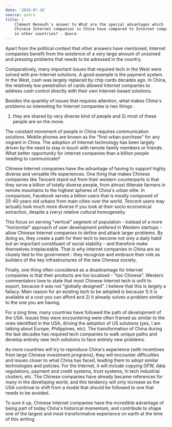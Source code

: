 ```yaml
---
date: '2018-07-16'
source: quora
title: |
    Clément Renaud\'s answer to What are the special advantages which
    Chinese Internet companies in China have compared to Internet companies
    in other countries? - Quora
---
```


Apart from the political context that other answers have mentioned,
Internet companies benefit from the existence of a very large amount of
unsolved and pressing problems that needs to be adressed in the country.

Comparatively, many important issues that required tech in the West were
solved with pre-Internet solutions. A good example is the payment
system. In the West, cash was largely replaced by chip cards decades
ago. In China, the relatively low penetration of cards allowed Internet
companies to address cash control directly with their own Internet-based
solutions.

Besides the quantity of issues that requires attention, what makes
China's problems so interesting for Internet companies is two things :
1) they are shared by very diverse kind of people and 2) most of these
people are on the move.

The constant movement of people in China requires communication
solutions. Mobile phones are known as the "first urban purchase" for any
migrant in China. The adoption of Internet technology has been largely
driven by the need to stay in touch with remote family members or
friends. What better opportunity for internet companies than a billion
people needing to communicate?

Chinese Internet companies have the advantage of having to support
highly diverse and versatile life experiences. One thing that makes
Chinese companies like Tencent stand out from their western counterparts
is that they serve a billion of totally diverse people, from almost
illiterate farmers in remote mountains to the highest spheres of China's
urban elite. In comparison, Facebook serves a billion users that is
mostly composed of 25-40 years old urbans from main cities over the
world. Tencent users may actually look much more diverse if you look at
their socio economical extraction, despite a (very) relative cultural
homogeneity.

This focus on serving "vertical" segment of population - instead of a
more "horizontal" approach of user development prefered in Western
startups - allow Chinese Internet companies to define and attack larger
problems. By doing so, they create a path for their tech to become not
only a daily habit but an important constituant of social stability -
and therefore make themselves irreplaceable. That is why internet
companies in China are so closely tied to the government : they
recognize and embrace their role as builders of the key infrastructures
of the new Chinese society.

Finally, one thing often considered as a disadvantage for Internet
companies is that their products are too localised - "too Chinese".
Western commentators love to state that most Chinese Internet tech is
unfit to export, because it was not "globally designed". I believe that
this is largely a fallacy. Main reason for an existing tech to be
adopted is because 1) it is available at a cost you can afford and 2) it
already solves a problem similar to the one you are having.

For a long time, many countries have followed the path of development of
the USA. Issues they were encountering were often framed as similar to
the ones identified in the USA, driving the adoption of US solutions
(yes, I am talking about Europe, Philippines, etc). The transformation
of China during the last decades has required tech companies to walk
unique paths and develop entirely new tech solutions to face entirely
new problems.

As more countries will try to reproduce China\'s experience (with
incentives from large Chinese investment programs), they will encounter
difficulties and issues closer to what China has faced, leading them to
adopt similar technologies and policies. For the Internet, it will
include copying GFW, data regulations, payment and credit systems, trust
systems, hi tech industrial clusters, etc. The Chinese companies have
already became references for many in the developing world, and this
tendency will only increase as the USA continue to shift from a model
that should be followed to one that needs to be avoided.

To sum it up, Chinese Internet companies have the incredible advantage
of being part of today China's historical momentum, and contribute to
shape one of the largest and most transformative experience on earth at
the time of this writing.
